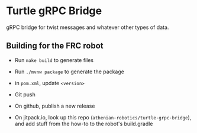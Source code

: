 # Turtle gRPC Bridge

gRPC bridge for twist messages and whatever other types of data.

## Building for the FRC robot

* Run `make build` to generate files

* Run `./mvnw package` to generate the package

* in `pom.xml`, update `<version>`

* Git push

* On github, publish a new release

* On jitpack.io, look up this repo (`athenian-robotics/turtle-grpc-bridge`), and add stuff from the how-to to the robot's build.gradle